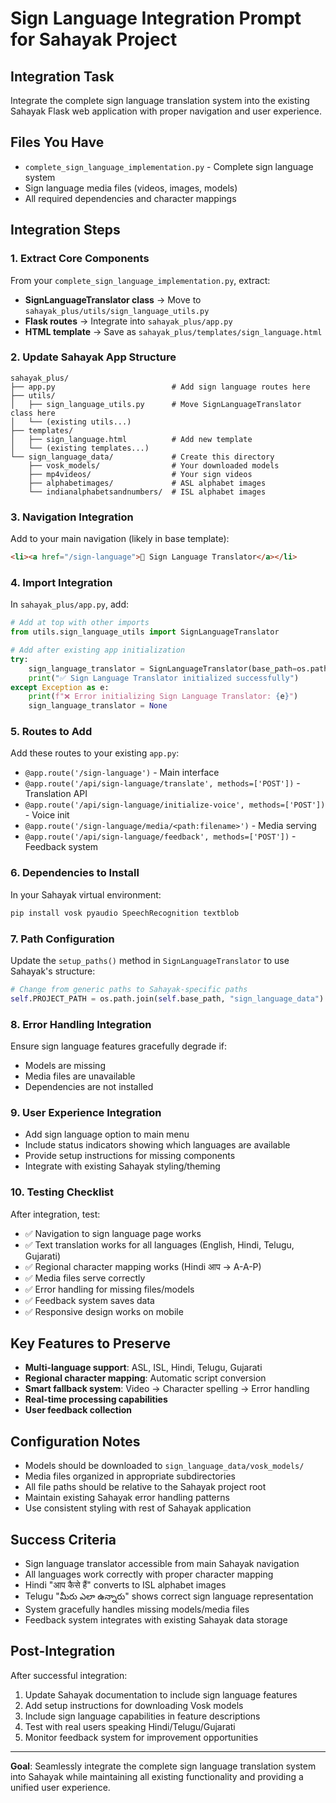 # Sign Language Integration Prompt for Sahayak Project

## Integration Task
Integrate the complete sign language translation system into the existing Sahayak Flask web application with proper navigation and user experience.

## Files You Have
- `complete_sign_language_implementation.py` - Complete sign language system
- Sign language media files (videos, images, models)
- All required dependencies and character mappings

## Integration Steps

### 1. Extract Core Components
From your `complete_sign_language_implementation.py`, extract:
- **SignLanguageTranslator class** → Move to `sahayak_plus/utils/sign_language_utils.py`
- **Flask routes** → Integrate into `sahayak_plus/app.py`
- **HTML template** → Save as `sahayak_plus/templates/sign_language.html`

### 2. Update Sahayak App Structure
```
sahayak_plus/
├── app.py                          # Add sign language routes here
├── utils/
│   ├── sign_language_utils.py      # Move SignLanguageTranslator class here
│   └── (existing utils...)
├── templates/
│   ├── sign_language.html          # Add new template
│   └── (existing templates...)
└── sign_language_data/             # Create this directory
    ├── vosk_models/                # Your downloaded models
    ├── mp4videos/                  # Your sign videos
    ├── alphabetimages/             # ASL alphabet images
    └── indianalphabetsandnumbers/  # ISL alphabet images
```

### 3. Navigation Integration
Add to your main navigation (likely in base template):
```html
<li><a href="/sign-language">🤟 Sign Language Translator</a></li>
```

### 4. Import Integration
In `sahayak_plus/app.py`, add:
```python
# Add at top with other imports
from utils.sign_language_utils import SignLanguageTranslator

# Add after existing app initialization
try:
    sign_language_translator = SignLanguageTranslator(base_path=os.path.dirname(os.path.abspath(__file__)))
    print("✅ Sign Language Translator initialized successfully")
except Exception as e:
    print(f"❌ Error initializing Sign Language Translator: {e}")
    sign_language_translator = None
```

### 5. Routes to Add
Add these routes to your existing `app.py`:
- `@app.route('/sign-language')` - Main interface
- `@app.route('/api/sign-language/translate', methods=['POST'])` - Translation API
- `@app.route('/api/sign-language/initialize-voice', methods=['POST'])` - Voice init
- `@app.route('/sign-language/media/<path:filename>')` - Media serving
- `@app.route('/api/sign-language/feedback', methods=['POST'])` - Feedback system

### 6. Dependencies to Install
In your Sahayak virtual environment:
```bash
pip install vosk pyaudio SpeechRecognition textblob
```

### 7. Path Configuration
Update the `setup_paths()` method in `SignLanguageTranslator` to use Sahayak's structure:
```python
# Change from generic paths to Sahayak-specific paths
self.PROJECT_PATH = os.path.join(self.base_path, "sign_language_data")
```

### 8. Error Handling Integration
Ensure sign language features gracefully degrade if:
- Models are missing
- Media files are unavailable  
- Dependencies are not installed

### 9. User Experience Integration
- Add sign language option to main menu
- Include status indicators showing which languages are available
- Provide setup instructions for missing components
- Integrate with existing Sahayak styling/theming

### 10. Testing Checklist
After integration, test:
- ✅ Navigation to sign language page works
- ✅ Text translation works for all languages (English, Hindi, Telugu, Gujarati)
- ✅ Regional character mapping works (Hindi आप → A-A-P)
- ✅ Media files serve correctly
- ✅ Error handling for missing files/models
- ✅ Feedback system saves data
- ✅ Responsive design works on mobile

## Key Features to Preserve
- **Multi-language support**: ASL, ISL, Hindi, Telugu, Gujarati
- **Regional character mapping**: Automatic script conversion
- **Smart fallback system**: Video → Character spelling → Error handling
- **Real-time processing capabilities**
- **User feedback collection**

## Configuration Notes
- Models should be downloaded to `sign_language_data/vosk_models/`
- Media files organized in appropriate subdirectories
- All file paths should be relative to the Sahayak project root
- Maintain existing Sahayak error handling patterns
- Use consistent styling with rest of Sahayak application

## Success Criteria
- Sign language translator accessible from main Sahayak navigation
- All languages work correctly with proper character mapping
- Hindi "आप कैसे हैं" converts to ISL alphabet images
- Telugu "మీరు ఎలా ఉన్నారు" shows correct sign language representation
- System gracefully handles missing models/media files
- Feedback system integrates with existing Sahayak data storage

## Post-Integration
After successful integration:
1. Update Sahayak documentation to include sign language features
2. Add setup instructions for downloading Vosk models
3. Include sign language capabilities in feature descriptions
4. Test with real users speaking Hindi/Telugu/Gujarati
5. Monitor feedback system for improvement opportunities

---

**Goal**: Seamlessly integrate the complete sign language translation system into Sahayak while maintaining all existing functionality and providing a unified user experience.
